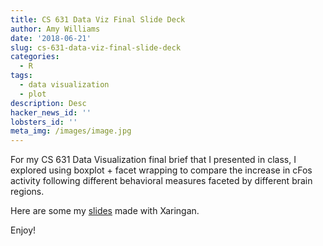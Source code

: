 ```yaml
---
title: CS 631 Data Viz Final Slide Deck
author: Amy Williams
date: '2018-06-21'
slug: cs-631-data-viz-final-slide-deck
categories:
  - R
tags:
  - data visualization
  - plot
description: Desc
hacker_news_id: ''
lobsters_id: ''
meta_img: /images/image.jpg
---
```


For my CS 631 Data Visualization final brief that I presented in class, I explored using boxplot + facet wrapping to compare the increase in cFos activity following different behavioral measures faceted by different brain regions. 

Here are some my [slides](../../slides/xaringan.html) made with Xaringan.

Enjoy!
